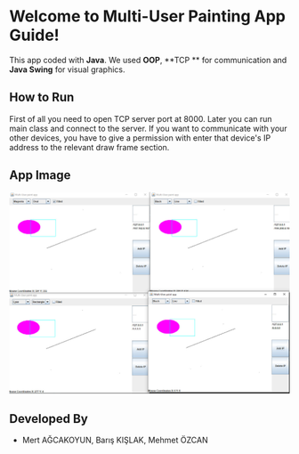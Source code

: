 # Welcome to Multi-User Painting App Guide!

This app coded with **Java**. We used **OOP**, **TCP ** for communication and **Java Swing** for visual graphics. 


## How to Run

First of all you need to open TCP server port at 8000. Later you can run main class and connect to the server. If you want to communicate with your other devices, you have to give a permission with enter that device's IP address to the relevant draw frame section.

## App Image

![Image from application](https://github.com/kislakba/ComputerNetworkProject/blob/master/image1.jpeg)
## Developed By

 - Mert AĞCAKOYUN, Barış KIŞLAK, Mehmet ÖZCAN

